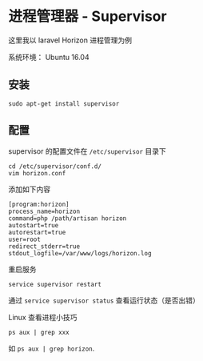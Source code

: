 # 进程管理器 - Supervisor

这里我以 laravel Horizon 进程管理为例

系统环境： Ubuntu 16.04

## 安装

```
sudo apt-get install supervisor
```

## 配置

supervisor 的配置文件在 `/etc/supervisor` 目录下
```
cd /etc/supervisor/conf.d/
vim horizon.conf
```
添加如下内容
```
[program:horizon]
process_name=horizon
command=php /path/artisan horizon
autostart=true
autorestart=true
user=root
redirect_stderr=true
stdout_logfile=/var/www/logs/horizon.log
```
重启服务
```
service supervisor restart
```

通过 `service supervisor status` 查看运行状态（是否出错）

Linux 查看进程小技巧
```
ps aux | grep xxx
```
如 `ps aux | grep horizon`.